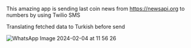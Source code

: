 This amazing app is sending last coin news from https://newsapi.org to numbers by using Twilio SMS



Translating fetched data to Turkish before send



![WhatsApp Image 2024-02-04 at 11 56 26](https://github.com/gacmalony/StockNews/assets/154236584/b08bdcce-9890-4534-a8c0-c97688c0acea)




